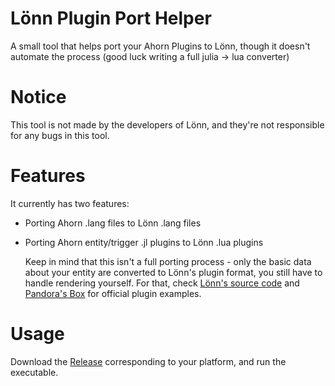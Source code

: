 # Lönn Plugin Port Helper
A small tool that helps port your Ahorn Plugins to Lönn, though it doesn't automate the process (good luck writing a full julia -> lua converter)

# Notice
This tool is not made by the developers of Lönn, and they're not responsible for any bugs in this tool.

# Features
It currently has two features:
* Porting Ahorn .lang files to Lönn .lang files
* Porting Ahorn entity/trigger .jl plugins to Lönn .lua plugins
    
    Keep in mind that this isn't a full porting process - only the basic data about your entity are converted to Lönn's plugin format, you still have to handle rendering yourself.
    For that, check [Lönn's source code](https://github.com/CelestialCartographers/Loenn/tree/master/src/entities) and [Pandora's Box](https://github.com/Cruor/PandorasBox/tree/master/PandorasBox/Loenn) for official plugin examples.

# Usage
Download the [Release](https://github.com/JaThePlayer/LoennPluginPortHelper/releases) corresponding to your platform, and run the executable.
